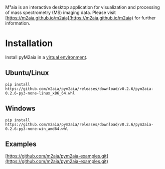 M²aia is an interactive desktop application for visualization and processing of mass spectrometry (MS) imaging data. Please visit [https://m2aia.github.io/m2aia](https://m2aia.github.io/m2aia) for further information.

# Installation

Install pyM2aia in a [virtual environment](https://packaging.python.org/en/latest/tutorials/installing-packages/#creating-and-using-virtual-environments).

## Ubuntu/Linux
```pip install https://github.com/m2aia/pym2aia/releases/download/v0.2.6/pym2aia-0.2.6-py3-none-linux_x86_64.whl```

## Windows
```pip install https://github.com/m2aia/pym2aia/releases/download/v0.2.6/pym2aia-0.2.6-py3-none-win_amd64.whl```

## Examples

[https://github.com/m2aia/pym2aia-examples.git](https://github.com/m2aia/pym2aia-examples.git)
